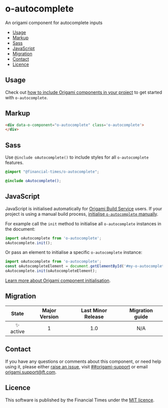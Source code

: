# o-autocomplete

An origami component for autocomplete inputs

- [Usage](#usage)
- [Markup](#markup)
- [Sass](#sass)
- [JavaScript](#javascript)
- [Migration](#migration)
- [Contact](#contact)
- [Licence](#licence)

## Usage

Check out [how to include Origami components in your project](https://origami.ft.com/docs/components/#including-origami-components-in-your-project) to get started with `o-autocomplete`.

## Markup

```html
<div data-o-component="o-autocomplete" class='o-autocomplete'>
</div>
```

## Sass

Use `@include oAutocomplete()` to include styles for all `o-autocomplete` features.

```scss
@import "@financial-times/o-autocomplete";

@include oAutocomplete();
```

## JavaScript

JavaScript is initialised automatically for [Origami Build Service](https://www.ft.com/__origami/service/build/v3/) users. If your project is using a manual build process, [initialise  `o-autocomplete` manually](https://origami.ft.com/docs/components/initialising/).

For example call the `init` method to initialise all `o-autocomplete` instances in the document:

```js
import oAutocomplete from 'o-autocomplete';
oAutocomplete.init();
```

Or pass an element to initialise a specific `o-autocomplete` instance:

```js
import oAutocomplete from 'o-autocomplete';
const oAutocompleteElement = document.getElementById('#my-o-autocomplete-element');
oAutocomplete.init(oAutocompleteElement);
```

[Learn more about Origami component initialisation](https://origami.ft.com/docs/components/initialising/).


## Migration

State | Major Version | Last Minor Release | Migration guide |
:---: | :---: | :---: | :---:
✨ active | 1 | 1.0 | N/A |

## Contact
If you have any questions or comments about this component, or need help using it, please either [raise an issue](https://github.com/Financial-Times/o-autocomplete/issues), visit [##origami-support](https://financialtimes.slack.com/messages/#origami-support/) or email [origami.support@ft.com](mailto:origami.support@ft.com).

## Licence
This software is published by the Financial Times under the [MIT licence](http://opensource.org/licenses/MIT).
